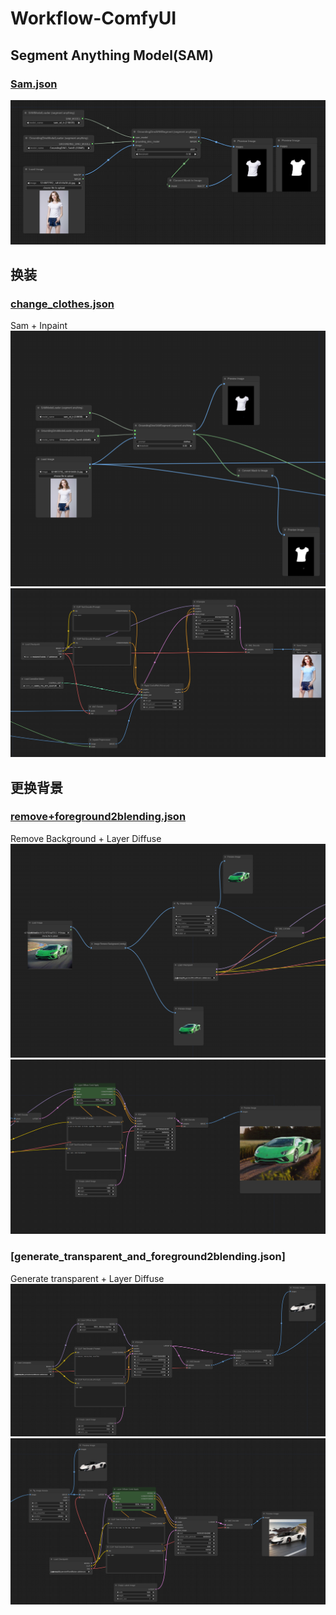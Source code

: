 # Workflow-ComfyUI

## Segment Anything Model(SAM)
### [Sam.json](https://github.com/Spring0210/Workflow-ComfyUI/blob/main/Sam.json)
![示例图片](Img/img5.png)

## 换装
### [change_clothes.json](https://github.com/Spring0210/Workflow-ComfyUI/blob/main/sam%2Bchange_clothes.json)
Sam + Inpaint
![示例图片](Img/img1.png)
![示例图片](Img/img2.png)

## 更换背景
### [remove+foreground2blending.json](https://github.com/Spring0210/Workflow-ComfyUI/blob/main/remove%2Bforeground2blending.json)
Remove Background + Layer Diffuse
![示例图片](Img/img3.png)
![示例图片](Img/img4.png)

### [generate_transparent_and_foreground2blending.json]
Generate transparent + Layer Diffuse
![示例图片](Img/img6.png)
![示例图片](Img/img7.png)


